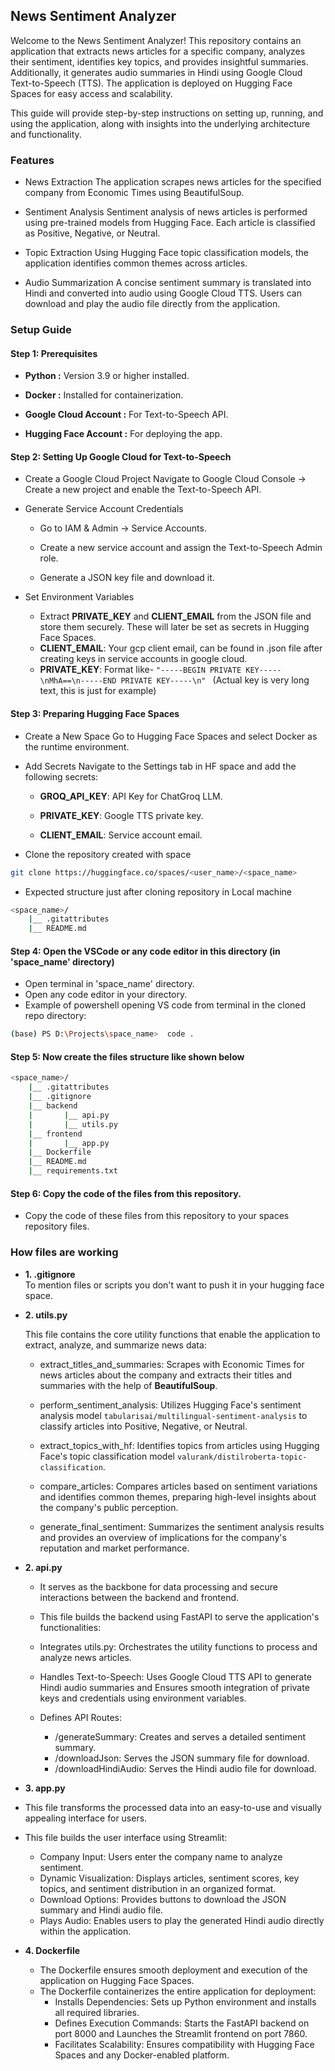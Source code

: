 ## News Sentiment Analyzer
Welcome to the News Sentiment Analyzer! This repository contains an application that extracts news articles for a specific company, analyzes their sentiment, identifies key topics, and provides insightful summaries. Additionally, it generates audio summaries in Hindi using Google Cloud Text-to-Speech (TTS). The application is deployed on Hugging Face Spaces for easy access and scalability.

This guide will provide step-by-step instructions on setting up, running, and using the application, along with insights into the underlying architecture and functionality.

### Features
- News Extraction
The application scrapes news articles for the specified company from Economic Times using BeautifulSoup.

- Sentiment Analysis
Sentiment analysis of news articles is performed using pre-trained models from Hugging Face. Each article is classified as Positive, Negative, or Neutral.

- Topic Extraction
Using Hugging Face topic classification models, the application identifies common themes across articles.

- Audio Summarization
A concise sentiment summary is translated into Hindi and converted into audio using Google Cloud TTS. Users can download and play the audio file directly from the application.


### Setup Guide
#### Step 1: Prerequisites
- **Python :** Version 3.9 or higher installed.

- **Docker :** Installed for containerization.

- **Google Cloud Account :** For Text-to-Speech API.

- **Hugging Face Account :** For deploying the app.


#### Step 2: Setting Up Google Cloud for Text-to-Speech

- Create a Google Cloud Project 
Navigate to Google Cloud Console -> Create a new project and enable the Text-to-Speech API.

- Generate Service Account Credentials
    - Go to IAM & Admin → Service Accounts.

    - Create a new service account and assign the Text-to-Speech Admin role.

    - Generate a JSON key file and download it.

- Set Environment Variables
    - Extract **PRIVATE_KEY** and **CLIENT_EMAIL** from the JSON file and store them securely. These will later be set as secrets in Hugging Face Spaces.
    - **CLIENT_EMAIL**: Your gcp client email, can be found in .json file after creating keys in service accounts in google cloud.
    - **PRIVATE_KEY**: Format like- ```"-----BEGIN PRIVATE KEY-----\nMhA==\n-----END PRIVATE KEY-----\n" ``` (Actual key is very long text, this is just for example)

#### Step 3: Preparing Hugging Face Spaces
- Create a New Space
Go to Hugging Face Spaces and select Docker as the runtime environment.

- Add Secrets
    Navigate to the Settings tab in HF space and add the following secrets:

    - **GROQ_API_KEY**: API Key for ChatGroq LLM.

    - **PRIVATE_KEY**: Google TTS private key.

    - **CLIENT_EMAIL**: Service account email.

- Clone the repository created  with space
```bash 
git clone https://huggingface.co/spaces/<user_name>/<space_name>
```
- Expected structure just after cloning repository in Local machine
```bash
<space_name>/
    |__ .gitattributes
    |__ README.md
```

#### Step 4: Open the VSCode or any code editor in this directory (in 'space_name' directory)
- Open terminal in 'space_name' directory.
- Open any code editor in your directory.
- Example of powershell opening VS code from terminal in the cloned repo directory:
```bash
(base) PS D:\Projects\space_name>  code .
```

#### Step 5: Now create the files structure like shown below
```bash
<space_name>/
    |__ .gitattributes
    |__ .gitignore
    |__ backend
    |       |__ api.py
    |       |__ utils.py
    |__ frontend
    |       |__ app.py
    |__ Dockerfile
    |__ README.md
    |__ requirements.txt

```
#### Step 6: Copy the code of the files from this repository.
- Copy the code of these files from this repository to your spaces repository files.


### How files are working

- **1. .gitignore**  
    To mention files or scripts you don't want to push it in your hugging face space.

- **2. utils.py** 

    This file contains the core utility functions that enable the application to extract, analyze, and summarize news data:

    - extract_titles_and_summaries: Scrapes with Economic Times for news articles about the company and extracts their titles and summaries with the help of **BeautifulSoup**.

    - perform_sentiment_analysis: Utilizes Hugging Face's sentiment analysis model ```tabularisai/multilingual-sentiment-analysis``` to classify articles into Positive, Negative, or Neutral.

    - extract_topics_with_hf: Identifies topics from articles using Hugging Face's topic classification model ```valurank/distilroberta-topic-classification```.

    - compare_articles: Compares articles based on sentiment variations and identifies common themes, preparing high-level insights about the company's public perception.

    - generate_final_sentiment: Summarizes the sentiment analysis results and provides an overview of implications for the company's reputation and market performance.

- **2. api.py** 

    - It serves as the backbone for data processing and secure interactions between the backend and frontend.
    - This file builds the backend using FastAPI to serve the application's functionalities:

    - Integrates utils.py: Orchestrates the utility functions to process and analyze news articles.

    - Handles Text-to-Speech: Uses Google Cloud TTS API to generate Hindi audio summaries and Ensures smooth integration of private keys and credentials using environment variables.

    - Defines API Routes:
        - /generateSummary: Creates and serves a detailed sentiment summary.
        - /downloadJson: Serves the JSON summary file for download.
        - /downloadHindiAudio: Serves the Hindi audio file for download.

- **3. app.py**

- This file transforms the processed data into an easy-to-use and visually appealing interface for users.
- This file builds the user interface using Streamlit:
    - Company Input: Users enter the company name to analyze sentiment.
    - Dynamic Visualization: Displays articles, sentiment scores, key topics, and sentiment distribution in an organized format.
    - Download Options: Provides buttons to download the JSON summary and Hindi audio file.
    - Plays Audio: Enables users to play the generated Hindi audio directly within the application.

- **4. Dockerfile**

    - The Dockerfile ensures smooth deployment and execution of the application on Hugging Face Spaces.
    - The Dockerfile containerizes the entire application for deployment:
        - Installs Dependencies: Sets up Python environment and installs all required libraries.
        - Defines Execution Commands: Starts the FastAPI backend on port 8000 and Launches the Streamlit frontend on port 7860.
        - Facilitates Scalability: Ensures compatibility with Hugging Face Spaces and any Docker-enabled platform.

